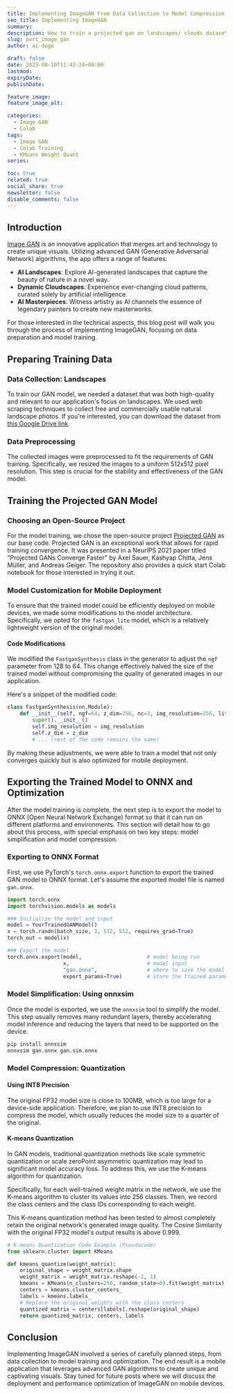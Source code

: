 ```yaml
---
title: Implementing ImageGAN From Data Collection to Model Compression
seo_title: Implementing ImageGAN
summary: 
description: How to train a projected gan on landscapes/ clouds dataset, then port it on iPhone.
slug: port_image_gan
author: ai-doge

draft: false
date: 2023-08-10T11:43:24+08:00
lastmod: 
expiryDate: 
publishDate: 

feature_image: 
feature_image_alt: 

categories:
  - Image GAN
  - Colab
tags:
  - Image GAN
  - Colab Training
  - KMeans Weight Quant
series:

toc: true
related: true
social_share: true
newsletter: false
disable_comments: false
---
```


## Introduction

[Image GAN](https://apps.apple.com/us/app/image-gan/id1637359196) is an innovative application that merges art and technology to create unique visuals. Utilizing advanced GAN (Generative Adversarial Network) algorithms, the app offers a range of features:

- **AI Landscapes**: Explore AI-generated landscapes that capture the beauty of nature in a novel way.
- **Dynamic Cloudscapes**: Experience ever-changing cloud patterns, curated solely by artificial intelligence.
- **AI Masterpieces**: Witness artistry as AI channels the essence of legendary painters to create new masterworks.

For those interested in the technical aspects, this blog post will walk you through the process of implementing ImageGAN, focusing on data preparation and model training.

## Preparing Training Data

### Data Collection: Landscapes

To train our GAN model, we needed a dataset that was both high-quality and relevant to our application's focus on landscapes. We used web scraping techniques to collect free and commercially usable natural landscape photos. If you're interested, you can download the dataset from [this Google Drive link](https://drive.google.com/file/d/1zmHJS8DIqQ7vJmIFH4xoBYL7zHGi2-XO/view).

### Data Preprocessing

The collected images were preprocessed to fit the requirements of GAN training. Specifically, we resized the images to a uniform 512x512 pixel resolution. This step is crucial for the stability and effectiveness of the GAN model.

## Training the Projected GAN Model

### Choosing an Open-Source Project

For the model training, we chose the open-source project [Projected GAN](https://github.com/autonomousvision/projected-gan) as our base code. Projected GAN is an exceptional work that allows for rapid training convergence. It was presented in a NeurIPS 2021 paper titled "Projected GANs Converge Faster" by Axel Sauer, Kashyap Chitta, Jens Müller, and Andreas Geiger. The repository also provides a quick start Colab notebook for those interested in trying it out.

### Model Customization for Mobile Deployment

To ensure that the trained model could be efficiently deployed on mobile devices, we made some modifications to the model architecture. Specifically, we opted for the `fastgan_lite` model, which is a relatively lightweight version of the original model.

#### Code Modifications

We modified the `FastganSynthesis` class in the generator to adjust the `ngf` parameter from 128 to 64. This change effectively halved the size of the trained model without compromising the quality of generated images in our application.

Here's a snippet of the modified code:

```python
class FastganSynthesis(nn.Module):
    def __init__(self, ngf=64, z_dim=256, nc=3, img_resolution=256, lite=False):
        super().__init__()
        self.img_resolution = img_resolution
        self.z_dim = z_dim
        # ... (rest of the code remains the same)
```

By making these adjustments, we were able to train a model that not only converges quickly but is also optimized for mobile deployment.

## Exporting the Trained Model to ONNX and Optimization

After the model training is complete, the next step is to export the model to ONNX (Open Neural Network Exchange) format so that it can run on different platforms and environments. This section will detail how to go about this process, with special emphasis on two key steps: model simplification and model compression.

### Exporting to ONNX Format

First, we use PyTorch's `torch.onnx.export` function to export the trained GAN model to ONNX format. Let's assume the exported model file is named `gan.onnx`.

```python
import torch.onnx
import torchvision.models as models

### Initialize the model and input
model = YourTrainedGANModel()
x = torch.randn(batch_size, 3, 512, 512, requires_grad=True)
torch_out = model(x)

### Export the model
torch.onnx.export(model,                     # model being run
                  x,                         # model input
                  "gan.onnx",                # where to save the model
                  export_params=True)        # store the trained parameter weights inside the model file
```

### Model Simplification: Using onnxsim

Once the model is exported, we use the `onnxsim` tool to simplify the model. This step usually removes many redundant layers, thereby accelerating model inference and reducing the layers that need to be supported on the device.

```bash
pip install onnxsim
onnxsim gan.onnx gan.sim.onnx
```

### Model Compression: Quantization

#### Using INT8 Precision

The original FP32 model size is close to 100MB, which is too large for a device-side application. Therefore, we plan to use INT8 precision to compress the model, which usually reduces the model size to a quarter of the original.

#### K-means Quantization

In GAN models, traditional quantization methods like scale symmetric quantization or scale zeroPoint asymmetric quantization may lead to significant model accuracy loss. To address this, we use the K-means algorithm for quantization.

Specifically, for each well-trained weight matrix in the network, we use the K-means algorithm to cluster its values into 256 classes. Then, we record the class centers and the class IDs corresponding to each weight.

This K-means quantization method has been tested to almost completely retain the original network's generated image quality. The Cosine Similarity with the original FP32 model's output results is above 0.999.

```python
# K-means Quantization Code Example (Pseudocode)
from sklearn.cluster import KMeans

def kmeans_quantize(weight_matrix):
    original_shape = weight_matrix.shape
    weight_matrix = weight_matrix.reshape(-1, 1)
    kmeans = KMeans(n_clusters=256, random_state=0).fit(weight_matrix)
    centers = kmeans.cluster_centers_
    labels = kmeans.labels_
    # Replace the original weights with the class centers
    quantized_matrix = centers[labels].reshape(original_shape)
    return quantized_matrix, centers, labels
```

## Conclusion

Implementing ImageGAN involved a series of carefully planned steps, from data collection to model training and optimization. The end result is a mobile application that leverages advanced GAN algorithms to create unique and captivating visuals. Stay tuned for future posts where we will discuss the deployment and performance optimization of ImageGAN on mobile devices.
